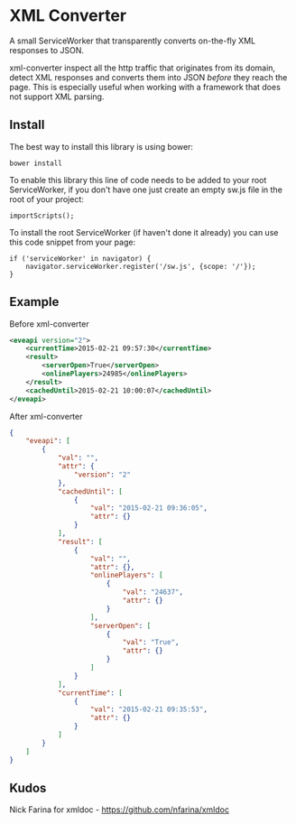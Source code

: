 # XML Converter

A small ServiceWorker that transparently converts on-the-fly XML responses to JSON. 

xml-converter inspect all the http traffic that originates from its domain, detect
XML responses and converts them into JSON _before_ they reach the page. This is 
especially useful when working with a framework that does not support XML parsing.

## Install

The best way to install this library is using bower: 
```
bower install 
```

To enable this library this line of code needs to be added to your root 
ServiceWorker, if you don't have one just create an empty sw.js file in the 
root of your project:

```
importScripts();
```

To install the root ServiceWorker (if haven't done it already) you can use this
code snippet from your page:

```
if ('serviceWorker' in navigator) {
    navigator.serviceWorker.register('/sw.js', {scope: '/'});
}
```

## Example 

Before xml-converter

```xml
<eveapi version="2">
    <currentTime>2015-02-21 09:57:30</currentTime>
    <result>
        <serverOpen>True</serverOpen>
        <onlinePlayers>24985</onlinePlayers>
    </result>
    <cachedUntil>2015-02-21 10:00:07</cachedUntil>
</eveapi>
```

After xml-converter

```json
{
    "eveapi": [
        {
            "val": "",
            "attr": {
                "version": "2"
            },
            "cachedUntil": [
                {
                    "val": "2015-02-21 09:36:05",
                    "attr": {}
                }
            ],
            "result": [
                {
                    "val": "",
                    "attr": {},
                    "onlinePlayers": [
                        {
                            "val": "24637",
                            "attr": {}
                        }
                    ],
                    "serverOpen": [
                        {
                            "val": "True",
                            "attr": {}
                        }
                    ]
                }
            ],
            "currentTime": [
                {
                    "val": "2015-02-21 09:35:53",
                    "attr": {}
                }
            ]
        }
    ]
}
```

## Kudos

Nick Farina for xmldoc - https://github.com/nfarina/xmldoc
